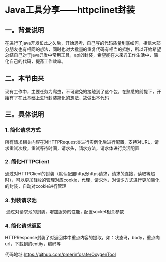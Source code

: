 # Java工具分享——httpclinet封装

## 一。背景说明

​	在进行了java开发如此之久后，开始思考，自己写的代码质量到底如何，相信大部分朋友也有相同的想法，同时也对大批量的重复代码有相当的抵触，所以开始希望总结自己对于java开发中常用工具，api的封装，希望能在未来的工作生活中，简化自己的代码，提高工作效率。

## 二。本节由来

​	现有工作中，主要任务为爬虫，不可避免的接触到了这个包，在熟悉的前提下，开始有了在此基础上进行封装简化的想法，故做出本代码

## 三。具体说明

### 1. 简化请求方式

​	 所有请求相关内容在对HTTPRequest类进行实例化后进行配置，支持对URL，请求重试次数，重试等待时间，请求头，请求方法，请求体进行灵活配置

### 2. 简化HTTPClient

​	通过对HTTPClient的封装（默认配置http及https请求，请求的连接，读取等超时），可以更加轻松的管理对应cookie，代理，请求池，对请求方式进行更加简化的封装，自动对cookie进行管理

### 3. 封装请求池

​	通过对请求池的封装，增加服务的性能，配置socket相关参数 

### 4. 简化请求返回

​	HTTPResponse封装了对返回体中重点内容的提取，如：状态码，body，重点向url，下载到的entity，编码等

代码地址:https://github.com/pmerinfosafe/OxygenTool


